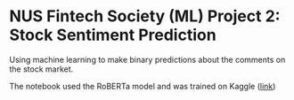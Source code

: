 # NUS Fintech Society (ML) Project 2: Stock Sentiment Prediction

Using machine learning to make binary predictions about the comments on the stock market.

The notebook used the RoBERTa model and was trained on Kaggle ([link](https://www.kaggle.com/code/nguyncaoduy/nfs-project-2/notebook))

